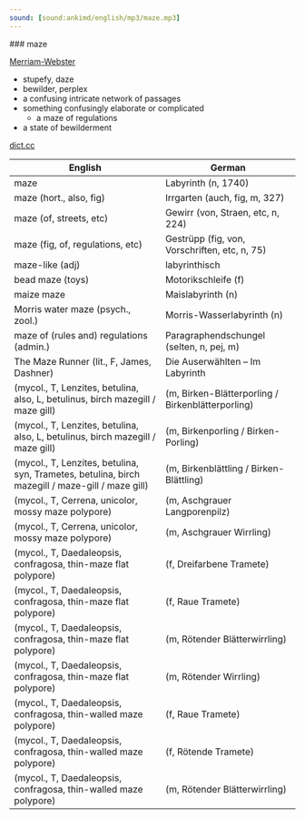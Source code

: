 ```yaml
---
sound: [sound:ankimd/english/mp3/maze.mp3]
---
```


\### maze

[Merriam-Webster](https://www.merriam-webster.com/dictionary/maze)

- stupefy, daze
- bewilder, perplex
- a confusing intricate network of passages
- something confusingly elaborate or complicated
    - a maze of regulations
- a state of bewilderment

[dict.cc](https://www.dict.cc/maze)

| English        | German       |
| -------------- | ------------ |
| maze | Labyrinth (n, 1740) |
| maze (hort., also, fig) | Irrgarten (auch, fig, m, 327) |
| maze (of, streets, etc) | Gewirr (von, Straen, etc, n, 224) |
| maze (fig, of, regulations, etc) | Gestrüpp (fig, von, Vorschriften, etc, n, 75) |
| maze-like (adj) | labyrinthisch |
| bead maze (toys) | Motorikschleife (f) |
| maize maze | Maislabyrinth (n) |
| Morris water maze (psych., zool.) | Morris-Wasserlabyrinth (n) |
| maze of (rules and) regulations (admin.) | Paragraphendschungel (selten, n, pej, m) |
| The Maze Runner (lit., F, James, Dashner) | Die Auserwählten – Im Labyrinth |
|  (mycol., T, Lenzites, betulina, also, L, betulinus, birch mazegill / maze gill) |  (m, Birken-Blätterporling / Birkenblätterporling) |
|  (mycol., T, Lenzites, betulina, also, L, betulinus, birch mazegill / maze gill) |  (m, Birkenporling / Birken-Porling) |
|  (mycol., T, Lenzites, betulina, syn, Trametes, betulina, birch mazegill / maze-gill / maze gill) |  (m, Birkenblättling / Birken-Blättling) |
|  (mycol., T, Cerrena, unicolor, mossy maze polypore) |  (m, Aschgrauer Langporenpilz) |
|  (mycol., T, Cerrena, unicolor, mossy maze polypore) |  (m, Aschgrauer Wirrling) |
|  (mycol., T, Daedaleopsis, confragosa, thin-maze flat polypore) |  (f, Dreifarbene Tramete) |
|  (mycol., T, Daedaleopsis, confragosa, thin-maze flat polypore) |  (f, Raue Tramete) |
|  (mycol., T, Daedaleopsis, confragosa, thin-maze flat polypore) |  (m, Rötender Blätterwirrling) |
|  (mycol., T, Daedaleopsis, confragosa, thin-maze flat polypore) |  (m, Rötender Wirrling) |
|  (mycol., T, Daedaleopsis, confragosa, thin-walled maze polypore) |  (f, Raue Tramete) |
|  (mycol., T, Daedaleopsis, confragosa, thin-walled maze polypore) |  (f, Rötende Tramete) |
|  (mycol., T, Daedaleopsis, confragosa, thin-walled maze polypore) |  (m, Rötender Blätterwirrling) |
